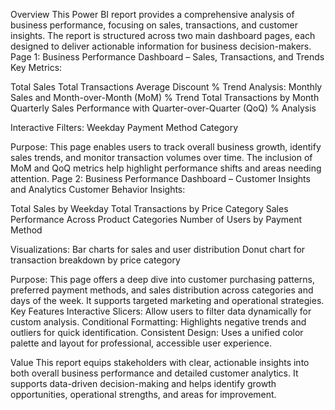 Overview
This Power BI report provides a comprehensive analysis of business performance, focusing on sales, transactions, and customer insights. The report is structured across two main dashboard pages, each designed to deliver actionable information for business decision-makers.
Page 1: Business Performance Dashboard – Sales, Transactions, and Trends
Key Metrics:

Total Sales
Total Transactions
 Average Discount %
Trend Analysis:
Monthly Sales and Month-over-Month (MoM) % Trend
Total Transactions by Month
Quarterly Sales Performance with Quarter-over-Quarter (QoQ) % Analysis

Interactive Filters:
Weekday
Payment Method
Category

Purpose:
This page enables users to track overall business growth, identify sales trends, and monitor transaction volumes over time. The inclusion of MoM and QoQ metrics help highlight performance shifts and areas needing attention.
Page 2: Business Performance Dashboard – Customer Insights and Analytics
Customer Behavior Insights:

Total Sales by Weekday
Total Transactions by Price Category
Sales Performance Across Product Categories
Number of Users by Payment Method



Visualizations:
Bar charts for sales and user distribution
Donut chart for transaction breakdown by price category

Purpose:
This page offers a deep dive into customer purchasing patterns, preferred payment methods, and sales distribution across categories and days of the week. It supports targeted marketing and operational strategies.
Key Features
Interactive Slicers: Allow users to filter data dynamically for custom analysis.
Conditional Formatting: Highlights negative trends and outliers for quick identification.
Consistent Design: Uses a unified color palette and layout for professional, accessible user experience.

Value
This report equips stakeholders with clear, actionable insights into both overall business performance and detailed customer analytics. It supports data-driven decision-making and helps identify growth opportunities, operational strengths, and areas for improvement.
